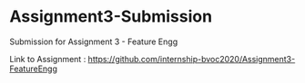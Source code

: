 # Assignment3-Submission
Submission for Assignment 3 - Feature Engg

Link to Assignment : https://github.com/internship-bvoc2020/Assignment3-FeatureEngg
